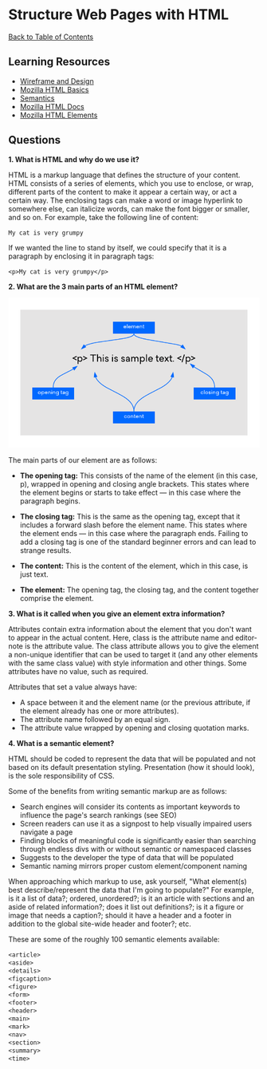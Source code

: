 # Structure Web Pages with HTML

[Back to Table of Contents](../README.md)

## Learning Resources

* [Wireframe and Design](https://careerfoundry.com/en/blog/ux-design/how-to-create-your-first-wireframe/)
* [Mozilla HTML Basics](https://developer.mozilla.org/en-US/docs/Learn/Getting_started_with_the_web/HTML_basics)
* [Semantics](https://developer.mozilla.org/en-US/docs/Glossary/Semantics)
* [Mozilla HTML Docs](https://developer.mozilla.org/en-US/docs/Web/HTML)
* [Mozilla HTML Elements](https://developer.mozilla.org/en-US/docs/Web/HTML/Element)

## Questions

**1. What is HTML and why do we use it?**

HTML is a markup language that defines the structure of your content. HTML consists of a series of elements, which you use to enclose, or wrap, different parts of the content to make it appear a certain way, or act a certain way. The enclosing tags can make a word or image hyperlink to somewhere else, can italicize words, can make the font bigger or smaller, and so on. For example, take the following line of content:

    My cat is very grumpy

If we wanted the line to stand by itself, we could specify that it is a paragraph by enclosing it in paragraph tags:

    <p>My cat is very grumpy</p>


**2. What are the 3 main parts of an HTML element?**

![HTML Element Chart](../img/html-element-diagram.png)

The main parts of our element are as follows:

* **The opening tag:** This consists of the name of the element (in this case, p), wrapped in opening and closing angle brackets. This states where the element begins or starts to take effect — in this case where the paragraph begins.

* **The closing tag:** This is the same as the opening tag, except that it includes a forward slash before the element name. This states where the element ends — in this case where the paragraph ends. Failing to add a closing tag is one of the standard beginner errors and can lead to strange results.

* **The content:** This is the content of the element, which in this case, is just text.

* **The element:** The opening tag, the closing tag, and the content together comprise the element.

**3. What is it called when you give an element extra information?**

 Attributes contain extra information about the element that you don't want to appear in the actual content. Here, class is the attribute name and editor-note is the attribute value. The class attribute allows you to give the element a non-unique identifier that can be used to target it (and any other elements with the same class value) with style information and other things. Some attributes have no value, such as required.

Attributes that set a value always have:

* A space between it and the element name (or the previous attribute, if the element already has one or more attributes).
* The attribute name followed by an equal sign.
* The attribute value wrapped by opening and closing quotation marks.

**4. What is a semantic element?**

HTML should be coded to represent the data that will be populated and not based on its default presentation styling. Presentation (how it should look), is the sole responsibility of CSS.

Some of the benefits from writing semantic markup are as follows:

* Search engines will consider its contents as important keywords to influence the page's search rankings (see SEO)
* Screen readers can use it as a signpost to help visually impaired users navigate a page
* Finding blocks of meaningful code is significantly easier than searching through endless divs with or without semantic or namespaced classes
* Suggests to the developer the type of data that will be populated
* Semantic naming mirrors proper custom element/component naming

When approaching which markup to use, ask yourself, "What element(s) best describe/represent the data that I'm going to populate?" For example, is it a list of data?; ordered, unordered?; is it an article with sections and an aside of related information?; does it list out definitions?; is it a figure or image that needs a caption?; should it have a header and a footer in addition to the global site-wide header and footer?; etc.

These are some of the roughly 100 semantic elements available:

    <article>
    <aside>
    <details>
    <figcaption>
    <figure>
    <form>
    <footer>
    <header>
    <main>
    <mark>
    <nav>
    <section>
    <summary>
    <time>
